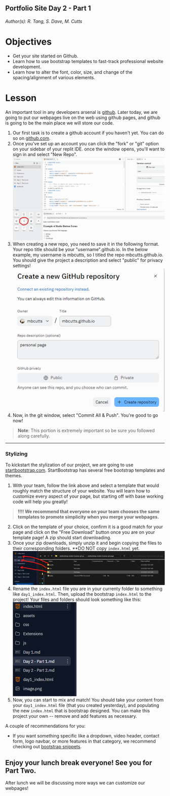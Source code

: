 ## Portfolio Site Day 2 - Part 1 
###### Author(s):  R. Tang, S. Dave, M. Cutts

# Objectives
- Get your site started on Github.
- Learn how to use bootstrap templates to fast-track professional website development.
- Learn how to alter the font, color, size, and change of the spacing/alignment of various elements. 

# Lesson

An important tool in any developers arsenal is [github](https://github.com). Later today, we are going to put our webpages live on the web using github pages, and github is going to be the main place we will store our code. 

1. Our first task is to create a github account if you haven't yet. You can do so on [github.com](https://github.com).
2. Once you've set up an account you can click the "fork" or "git" option on your sidebar of your replit IDE. once the window opens, you'll want to sign in and select "New Repo". ![image](assets/git.png)
3. When creating a new repo, you need to save it in the following format. Your repo title should be your "username".github.io. In the below example, my username is mbcutts, so I titled the repo mbcutts.github.io. You should give the project a description and select "public" for privacy settings!
![image](assets/image.png)
4. Now, in the git window, select "Commit All & Push". You're good to go now!

> **Note**: This portion is extremely important so be sure you followed along carefully. 

_____

### Stylizing

To kickstart the stylization of our project, we are going to use [startbootstrap.com](https://startbootstrap.com/templates?showPro=false&showVue=false&showAngular=false). StartBootstrap has several free bootstrap templates and themes.

1. With your team, follow the link above and select a template that would roughly match the structure of your website. You will learn how to customize every aspect of your page, but starting off with base working code will help you greatly!
> **!!!! We recommend that everyone on your team chooses the same templates to promote simplicity when you merge your webpages.**
2. Click on the template of your choice, confirm it is a good match for your page and click on the "Free Download" button once you are on your template page! A zip should start downloading.
3. Once your zip downloads, simply unzip it and begin copying the files to their corresponding folders. **DO NOT copy `index.html` yet. ![image](assets/startbootstrap.png)
4. Rename the `index.html` file you are in your currenty folder to something like `day1_index.html`. Then, upload the bootstrap `index.html` to the project! Your files and folders should look something like this:
![image](assets/image_2.png)
5. Now, you can start to mix and match! You should take your content from your `day1_index.html` file (that you created yesterday), and populating the new `index.html` that is bootstrap designed. You can make this project your own -- remove and add features as necessary.

A couple of recommendations for you:
- If you want something specific like a dropdown, video header, contact form, logo navbar, or more features in that category, we recommend checking out [bootstrap snippets](https://startbootstrap.com/snippets).
  
## Enjoy your lunch break everyone! See you for Part Two.
After lunch we will be discussing more ways we can customize our webpages!




